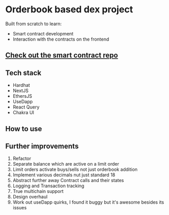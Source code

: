 # Orderbook based dex project

Built from scratch to learn:

- Smart contract development
- Interaction with the contracts on the frontend

## [Check out the smart contract repo](https://github.com/AdamReinmuller/dex-contract)

## Tech stack

- Hardhat
- NextJS
- EthersJS
- UseDapp
- React Query
- Chakra UI

## How to use

## Further improvements

1. Refactor
2. Separate balance which are active on a limit order
3. Limit orders activate buys/sells not just orderbook addition
4. Implement various decimals nut just standard 18
5. Abstract further away Contract calls and their states
6. Logging and Transaction tracking
7. True multichain support
8. Design overhaul
9. Work out useDapp quirks, I found it buggy but it's awesome besides its issues
